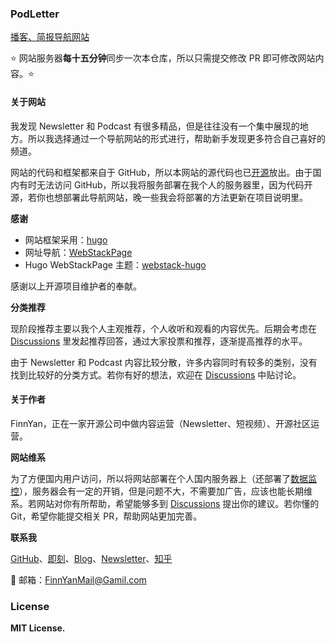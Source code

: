 ### PodLetter

[播客、简报导航网站](https://www.podletter.club/)

⭐ 网站服务器**每十五分钟**同步一次本仓库，所以只需提交修改 PR 即可修改网站内容。⭐

#### 关于网站

我发现 Newsletter 和 Podcast 有很多精品，但是往往没有一个集中展现的地方。所以我选择通过一个导航网站的形式进行，帮助新手发现更多符合自己喜好的频道。

网站的代码和框架都来自于 GitHub，所以本网站的源代码也已[开源](https://github.com/booooodv/PodLetter)放出。由于国内有时无法访问 GitHub，所以我将服务部署在我个人的服务器里，因为代码开源，若你也想部署此导航网站，晚一些我会将部署的方法更新在项目说明里。

**感谢**

- 网站框架采用：[hugo](https://github.com/gohugoio/hugo)
- 网址导航：[WebStackPage](https://github.com/WebStackPage/WebStackPage.github.io)
- Hugo WebStackPage 主题：[webstack-hugo](https://github.com/iplaycode/webstack-hugo)

感谢以上开源项目维护者的奉献。

**分类推荐**

现阶段推荐主要以我个人主观推荐，个人收听和观看的内容优先。后期会考虑在 [Discussions](https://github.com/booooodv/PodLetter/discussions) 里发起推荐回答，通过大家投票和推荐，逐渐提高推荐的水平。

由于 Newsletter 和 Podcast 内容比较分散，许多内容同时有较多的类别，没有找到比较好的分类方式。若你有好的想法，欢迎在 [Discussions](https://github.com/booooodv/PodLetter/discussions) 中贴讨论。

#### 关于作者

FinnYan，正在一家开源公司中做内容运营（Newsletter、短视频）、开源社区运营。

**网站维系**

为了方便国内用户访问，所以将网站部署在个人国内服务器上（还部署了[数据监控](https://umami.finncode.cn/share/vaLCUHdk/podletter)），服务器会有一定的开销，但是问题不大，不需要加广告，应该也能长期维系。若网站对你有所帮助，希望能够多到 [Discussions](https://github.com/booooodv/PodLetter/discussions) 提出你的建议。若你懂的 Git，希望你能提交相关 PR，帮助网站更加完善。

**联系我**

[GitHub](https://github.com/booooodv)、[即刻](https://web.okjike.com/u/342FFDA6-76FE-48B4-9449-0598F108BF65)、[Blog](https://www.finncode.cn/)、[Newsletter](https://zhiy.cc/futurow)、[知乎](https://www.zhihu.com/people/yan-yun-feng-55)

📮 邮箱：FinnYanMail@Gamil.com

### License

**MIT License.**
